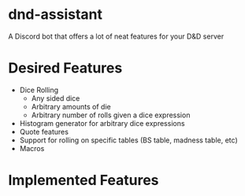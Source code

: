 # dnd-assistant
A Discord bot that offers a lot of neat features for your D&D server

# Desired Features
- Dice Rolling
  - Any sided dice
  - Arbitrary amounts of die
  - Arbitrary number of rolls given a dice expression
- Histogram generator for arbitrary dice expressions
- Quote features
- Support for rolling on specific tables (BS table, madness table, etc)
- Macros

# Implemented Features
